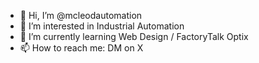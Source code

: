 - 👋 Hi, I’m @mcleodautomation
- 👀 I’m interested in Industrial Automation
- 🌱 I’m currently learning Web Design / FactoryTalk Optix
- 📫 How to reach me: DM on X

<!---
mcleodautomation/mcleodautomation is a ✨ special ✨ repository because its `README.md` (this file) appears on your GitHub profile.
You can click the Preview link to take a look at your changes.
--->
